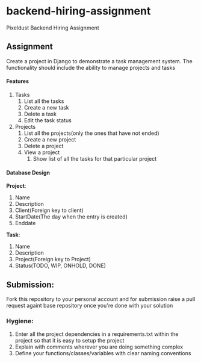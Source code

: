 # backend-hiring-assignment
Pixeldust Backend Hiring Assignment

## Assignment
Create a project in Django to demonstrate a task management system. The functionality should include the ability to manage projects and tasks

#### Features
1. Tasks 
    1. List all the tasks
    2. Create a new task
    3. Delete a task
    4. Edit the task status
2. Projects
    1. List all the projects(only the ones that have not ended)
    2. Create a new project
    3. Delete a project
    4. View a project
        1. Show list of all the tasks for that particular project


#### Database Design
**Project**:
1. Name
2. Description
3. Client(Foreign key to client)
4. StartDate(The day when the entry is created)
5. Enddate


**Task**:
1. Name
2. Description
3. Project(Foreign key to Project)
4. Status(TODO, WIP, ONHOLD, DONE)


## Submission:
Fork this repository to your personal account and for submission raise a pull request againt base repository once you're done with your solution


### Hygiene:
1. Enter all the project dependencies in a requirements.txt within the project so that it is easy to setup the project
2. Explain with comments wherever you are doing something complex
3. Define your functions/classes/variables with clear naming conventions

